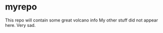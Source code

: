 # myrepo
This repo will contain some great volcano info
My other stuff did not appear here. Very sad.
